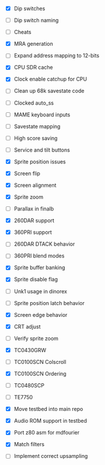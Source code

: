 - [x] Dip switches
- [ ] Dip switch naming
- [ ] Cheats
- [x] MRA generation

- [ ] Expand address mapping to 12-bits

- [x] CPU SDR cache
- [x] Clock enable catchup for CPU
- [ ] Clean up 68k savestate code
- [ ] Clocked auto_ss

- [ ] MAME keyboard inputs
- [ ] Savestate mapping
- [ ] High score saving
- [ ] Service and tilt buttons


- [x] Sprite position issues
- [x] Screen flip
- [x] Screen alignment
- [x] Sprite zoom
- [ ] Parallax in finalb
- [x] 260DAR support
- [x] 360PRI support
- [ ] 260DAR DTACK behavior
- [ ] 360PRI blend modes
- [x] Sprite buffer banking
- [x] Sprite disable flag
- [ ] Unk1 usage in dinorex
- [ ] Sprite position latch behavior
- [x] Screen edge behavior
- [x] CRT adjust
- [ ] Verify sprite zoom
- [x] TC0430GRW
- [ ] TC0100SCN Colscroll
- [x] TC0100SCN Ordering
- [ ] TC0480SCP
- [ ] TE7750
- [x] Move testbed into main repo
- [x] Audio ROM support in testbed
- [x] Port z80 asm for mdfourier
- [x] Match filters
- [ ] Implement correct upsampling


